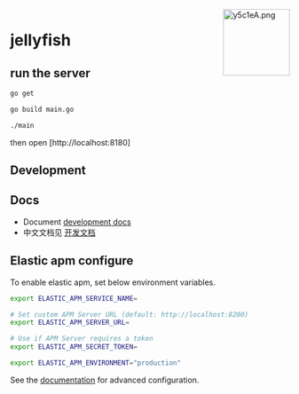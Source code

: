 <img src="https://ae01.alicdn.com/kf/Ufb8b47658198433f8827b13d64e2b55eu.jpg" alt="y5c1eA.png" border="0" height="120" align="right" />

# jellyfish

## run the server

``` bash
go get

go build main.go

./main 
```

then open [http://localhost:8180]

## Development

## Docs
- Document [development docs](./docs/development.md)
- 中文文档见 [开发文档](./docs/development-zh.md)


## Elastic apm configure
To enable elastic apm, set below environment variables.

``` bash
export ELASTIC_APM_SERVICE_NAME=

# Set custom APM Server URL (default: http://localhost:8200)
export ELASTIC_APM_SERVER_URL=

# Use if APM Server requires a token
export ELASTIC_APM_SECRET_TOKEN=

export ELASTIC_APM_ENVIRONMENT="production"
```
See the [documentation](https://www.elastic.co/guide/en/apm/agent/go/current/configuration.html) for advanced configuration.
